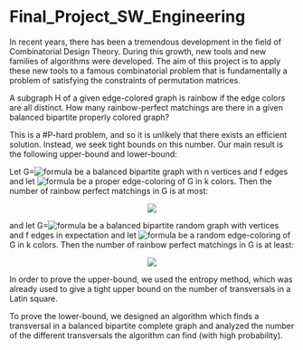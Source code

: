 # Final_Project_SW_Engineering

In recent years, there has been a tremendous development in the field of Combinatorial Design Theory.
During this growth, new tools and new families of algorithms were developed. 
The aim of this project is to apply these new tools to a famous combinatorial problem that is fundamentally a problem of satisfying the 
constraints of permutation matrices.

A subgraph H of a given edge-colored graph is rainbow if the edge colors are all distinct. 
How many rainbow-perfect matchings are there in a given balanced bipartite properly colored graph? 

This is a #P-hard problem, and so it is unlikely that there exists an efficient solution. Instead, we seek tight bounds on this number.
Our main result is the following upper-bound and lower-bound:

Let G=![formula](https://latex.codecogs.com/svg.image?\left\langle\&space;V,E\&space;\right\rangle) 
be a balanced bipartite graph with n vertices and f edges and let
![formula](https://latex.codecogs.com/svg.image?c:E\&space;\rightarrow\&space;\{1,\&space;\ldots\&space;,k\})
be a proper edge-coloring of G in k colors. 
Then the number of rainbow perfect matchings in G is at most:

<p align="center">
    <image src="https://latex.codecogs.com/svg.image?\binom{k}{n}\cdot\left(\frac{1&plus;o\left(1\right)}{e^2}\right)^n\cdot\left(\frac{f}{k}\right)^n">   
</p>

and let G=![formula](https://latex.codecogs.com/svg.image?\left\langle\&space;V,E\&space;\right\rangle) 
be a balanced bipartite random graph with  vertices and f edges in 
expectation and let ![formula](https://latex.codecogs.com/svg.image?c:E\&space;\rightarrow\&space;\{1,\&space;\ldots\&space;,k\}) 
be a random edge-coloring of G in k colors. 
Then the number of rainbow perfect matchings in G is at least:

 <p align="center">
    <image src="https://latex.codecogs.com/svg.image?\binom{k}{n}\cdot\left(\frac{1-o\left(1\right)}{e^2}\right)^n\cdot\left(\frac{f}{k}\right)^n">   
</p>

In order to prove the upper-bound, we used the entropy method, which was already used to give a tight upper bound on the number of transversals in a Latin square.

To prove the lower-bound, we designed an algorithm which finds a transversal in a balanced bipartite complete graph and analyzed the number of the 
different transversals the algorithm can find (with high probability). 
